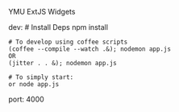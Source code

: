 YMU ExtJS Widgets

dev:
    # Install Deps
    npm install

    # To develop using coffee scripts
    (coffee --compile --watch .&); nodemon app.js
    OR
    (jitter . . &); nodemon app.js

    # To simply start:
    or node app.js

port: 
4000
